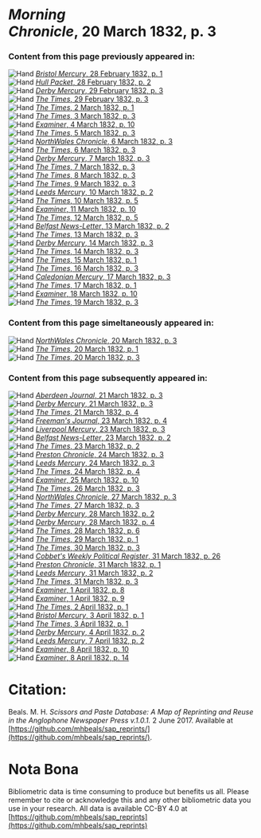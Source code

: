 # *Morning Chronicle*, 20 March 1832, p. 3  
  
### Content from this page previously appeared in:  
![Hand](http://scissorsandpaste.net/wp-content/uploads/2017/06/smallhandpointer.png) [*Bristol Mercury*, 28 February 1832, p. 1](https://mhbeals.github.io/sap_html/Bristol-Mercury/Bristol-Mercury-28-February-1832-p-1)  
![Hand](http://scissorsandpaste.net/wp-content/uploads/2017/06/smallhandpointer.png) [*Hull Packet*, 28 February 1832, p. 2](https://mhbeals.github.io/sap_html/Hull-Packet/Hull-Packet-28-February-1832-p-2)  
![Hand](http://scissorsandpaste.net/wp-content/uploads/2017/06/smallhandpointer.png) [*Derby Mercury*, 29 February 1832, p. 3](https://mhbeals.github.io/sap_html/Derby-Mercury/Derby-Mercury-29-February-1832-p-3)  
![Hand](http://scissorsandpaste.net/wp-content/uploads/2017/06/smallhandpointer.png) [*The Times*, 29 February 1832, p. 3](https://mhbeals.github.io/sap_html/The-Times/The-Times-29-February-1832-p-3)  
![Hand](http://scissorsandpaste.net/wp-content/uploads/2017/06/smallhandpointer.png) [*The Times*, 2 March 1832, p. 1](https://mhbeals.github.io/sap_html/The-Times/The-Times-2-March-1832-p-1)  
![Hand](http://scissorsandpaste.net/wp-content/uploads/2017/06/smallhandpointer.png) [*The Times*, 3 March 1832, p. 3](https://mhbeals.github.io/sap_html/The-Times/The-Times-3-March-1832-p-3)  
![Hand](http://scissorsandpaste.net/wp-content/uploads/2017/06/smallhandpointer.png) [*Examiner*, 4 March 1832, p. 10](https://mhbeals.github.io/sap_html/Examiner/Examiner-4-March-1832-p-10)  
![Hand](http://scissorsandpaste.net/wp-content/uploads/2017/06/smallhandpointer.png) [*The Times*, 5 March 1832, p. 3](https://mhbeals.github.io/sap_html/The-Times/The-Times-5-March-1832-p-3)  
![Hand](http://scissorsandpaste.net/wp-content/uploads/2017/06/smallhandpointer.png) [*NorthWales Chronicle*, 6 March 1832, p. 3](https://mhbeals.github.io/sap_html/NorthWales-Chronicle/NorthWales-Chronicle-6-March-1832-p-3)  
![Hand](http://scissorsandpaste.net/wp-content/uploads/2017/06/smallhandpointer.png) [*The Times*, 6 March 1832, p. 3](https://mhbeals.github.io/sap_html/The-Times/The-Times-6-March-1832-p-3)  
![Hand](http://scissorsandpaste.net/wp-content/uploads/2017/06/smallhandpointer.png) [*Derby Mercury*, 7 March 1832, p. 3](https://mhbeals.github.io/sap_html/Derby-Mercury/Derby-Mercury-7-March-1832-p-3)  
![Hand](http://scissorsandpaste.net/wp-content/uploads/2017/06/smallhandpointer.png) [*The Times*, 7 March 1832, p. 3](https://mhbeals.github.io/sap_html/The-Times/The-Times-7-March-1832-p-3)  
![Hand](http://scissorsandpaste.net/wp-content/uploads/2017/06/smallhandpointer.png) [*The Times*, 8 March 1832, p. 3](https://mhbeals.github.io/sap_html/The-Times/The-Times-8-March-1832-p-3)  
![Hand](http://scissorsandpaste.net/wp-content/uploads/2017/06/smallhandpointer.png) [*The Times*, 9 March 1832, p. 3](https://mhbeals.github.io/sap_html/The-Times/The-Times-9-March-1832-p-3)  
![Hand](http://scissorsandpaste.net/wp-content/uploads/2017/06/smallhandpointer.png) [*Leeds Mercury*, 10 March 1832, p. 2](https://mhbeals.github.io/sap_html/Leeds-Mercury/Leeds-Mercury-10-March-1832-p-2)  
![Hand](http://scissorsandpaste.net/wp-content/uploads/2017/06/smallhandpointer.png) [*The Times*, 10 March 1832, p. 5](https://mhbeals.github.io/sap_html/The-Times/The-Times-10-March-1832-p-5)  
![Hand](http://scissorsandpaste.net/wp-content/uploads/2017/06/smallhandpointer.png) [*Examiner*, 11 March 1832, p. 10](https://mhbeals.github.io/sap_html/Examiner/Examiner-11-March-1832-p-10)  
![Hand](http://scissorsandpaste.net/wp-content/uploads/2017/06/smallhandpointer.png) [*The Times*, 12 March 1832, p. 5](https://mhbeals.github.io/sap_html/The-Times/The-Times-12-March-1832-p-5)  
![Hand](http://scissorsandpaste.net/wp-content/uploads/2017/06/smallhandpointer.png) [*Belfast News-Letter*, 13 March 1832, p. 2](https://mhbeals.github.io/sap_html/Belfast-News-Letter/Belfast-News-Letter-13-March-1832-p-2)  
![Hand](http://scissorsandpaste.net/wp-content/uploads/2017/06/smallhandpointer.png) [*The Times*, 13 March 1832, p. 3](https://mhbeals.github.io/sap_html/The-Times/The-Times-13-March-1832-p-3)  
![Hand](http://scissorsandpaste.net/wp-content/uploads/2017/06/smallhandpointer.png) [*Derby Mercury*, 14 March 1832, p. 3](https://mhbeals.github.io/sap_html/Derby-Mercury/Derby-Mercury-14-March-1832-p-3)  
![Hand](http://scissorsandpaste.net/wp-content/uploads/2017/06/smallhandpointer.png) [*The Times*, 14 March 1832, p. 3](https://mhbeals.github.io/sap_html/The-Times/The-Times-14-March-1832-p-3)  
![Hand](http://scissorsandpaste.net/wp-content/uploads/2017/06/smallhandpointer.png) [*The Times*, 15 March 1832, p. 1](https://mhbeals.github.io/sap_html/The-Times/The-Times-15-March-1832-p-1)  
![Hand](http://scissorsandpaste.net/wp-content/uploads/2017/06/smallhandpointer.png) [*The Times*, 16 March 1832, p. 3](https://mhbeals.github.io/sap_html/The-Times/The-Times-16-March-1832-p-3)  
![Hand](http://scissorsandpaste.net/wp-content/uploads/2017/06/smallhandpointer.png) [*Caledonian Mercury*, 17 March 1832, p. 3](https://mhbeals.github.io/sap_html/Caledonian-Mercury/Caledonian-Mercury-17-March-1832-p-3)  
![Hand](http://scissorsandpaste.net/wp-content/uploads/2017/06/smallhandpointer.png) [*The Times*, 17 March 1832, p. 1](https://mhbeals.github.io/sap_html/The-Times/The-Times-17-March-1832-p-1)  
![Hand](http://scissorsandpaste.net/wp-content/uploads/2017/06/smallhandpointer.png) [*Examiner*, 18 March 1832, p. 10](https://mhbeals.github.io/sap_html/Examiner/Examiner-18-March-1832-p-10)  
![Hand](http://scissorsandpaste.net/wp-content/uploads/2017/06/smallhandpointer.png) [*The Times*, 19 March 1832, p. 3](https://mhbeals.github.io/sap_html/The-Times/The-Times-19-March-1832-p-3)  
  
### Content from this page simeltaneously appeared in:  
![Hand](http://scissorsandpaste.net/wp-content/uploads/2017/06/smallhandpointer.png) [*NorthWales Chronicle*, 20 March 1832, p. 3](https://mhbeals.github.io/sap_html/NorthWales-Chronicle/NorthWales-Chronicle-20-March-1832-p-3)  
![Hand](http://scissorsandpaste.net/wp-content/uploads/2017/06/smallhandpointer.png) [*The Times*, 20 March 1832, p. 1](https://mhbeals.github.io/sap_html/The-Times/The-Times-20-March-1832-p-1)  
![Hand](http://scissorsandpaste.net/wp-content/uploads/2017/06/smallhandpointer.png) [*The Times*, 20 March 1832, p. 3](https://mhbeals.github.io/sap_html/The-Times/The-Times-20-March-1832-p-3)  
  
### Content from this page subsequently appeared in:  
![Hand](http://scissorsandpaste.net/wp-content/uploads/2017/06/smallhandpointer.png) [*Aberdeen Journal*, 21 March 1832, p. 3](https://mhbeals.github.io/sap_html/Aberdeen-Journal/Aberdeen-Journal-21-March-1832-p-3)  
![Hand](http://scissorsandpaste.net/wp-content/uploads/2017/06/smallhandpointer.png) [*Derby Mercury*, 21 March 1832, p. 3](https://mhbeals.github.io/sap_html/Derby-Mercury/Derby-Mercury-21-March-1832-p-3)  
![Hand](http://scissorsandpaste.net/wp-content/uploads/2017/06/smallhandpointer.png) [*The Times*, 21 March 1832, p. 4](https://mhbeals.github.io/sap_html/The-Times/The-Times-21-March-1832-p-4)  
![Hand](http://scissorsandpaste.net/wp-content/uploads/2017/06/smallhandpointer.png) [*Freeman's Journal*, 23 March 1832, p. 4](https://mhbeals.github.io/sap_html/Freeman's-Journal/Freeman's-Journal-23-March-1832-p-4)  
![Hand](http://scissorsandpaste.net/wp-content/uploads/2017/06/smallhandpointer.png) [*Liverpool Mercury*, 23 March 1832, p. 3](https://mhbeals.github.io/sap_html/Liverpool-Mercury/Liverpool-Mercury-23-March-1832-p-3)  
![Hand](http://scissorsandpaste.net/wp-content/uploads/2017/06/smallhandpointer.png) [*Belfast News-Letter*, 23 March 1832, p. 2](https://mhbeals.github.io/sap_html/Belfast-News-Letter/Belfast-News-Letter-23-March-1832-p-2)  
![Hand](http://scissorsandpaste.net/wp-content/uploads/2017/06/smallhandpointer.png) [*The Times*, 23 March 1832, p. 2](https://mhbeals.github.io/sap_html/The-Times/The-Times-23-March-1832-p-2)  
![Hand](http://scissorsandpaste.net/wp-content/uploads/2017/06/smallhandpointer.png) [*Preston Chronicle*, 24 March 1832, p. 3](https://mhbeals.github.io/sap_html/Preston-Chronicle/Preston-Chronicle-24-March-1832-p-3)  
![Hand](http://scissorsandpaste.net/wp-content/uploads/2017/06/smallhandpointer.png) [*Leeds Mercury*, 24 March 1832, p. 3](https://mhbeals.github.io/sap_html/Leeds-Mercury/Leeds-Mercury-24-March-1832-p-3)  
![Hand](http://scissorsandpaste.net/wp-content/uploads/2017/06/smallhandpointer.png) [*The Times*, 24 March 1832, p. 4](https://mhbeals.github.io/sap_html/The-Times/The-Times-24-March-1832-p-4)  
![Hand](http://scissorsandpaste.net/wp-content/uploads/2017/06/smallhandpointer.png) [*Examiner*, 25 March 1832, p. 10](https://mhbeals.github.io/sap_html/Examiner/Examiner-25-March-1832-p-10)  
![Hand](http://scissorsandpaste.net/wp-content/uploads/2017/06/smallhandpointer.png) [*The Times*, 26 March 1832, p. 3](https://mhbeals.github.io/sap_html/The-Times/The-Times-26-March-1832-p-3)  
![Hand](http://scissorsandpaste.net/wp-content/uploads/2017/06/smallhandpointer.png) [*NorthWales Chronicle*, 27 March 1832, p. 3](https://mhbeals.github.io/sap_html/NorthWales-Chronicle/NorthWales-Chronicle-27-March-1832-p-3)  
![Hand](http://scissorsandpaste.net/wp-content/uploads/2017/06/smallhandpointer.png) [*The Times*, 27 March 1832, p. 3](https://mhbeals.github.io/sap_html/The-Times/The-Times-27-March-1832-p-3)  
![Hand](http://scissorsandpaste.net/wp-content/uploads/2017/06/smallhandpointer.png) [*Derby Mercury*, 28 March 1832, p. 2](https://mhbeals.github.io/sap_html/Derby-Mercury/Derby-Mercury-28-March-1832-p-2)  
![Hand](http://scissorsandpaste.net/wp-content/uploads/2017/06/smallhandpointer.png) [*Derby Mercury*, 28 March 1832, p. 4](https://mhbeals.github.io/sap_html/Derby-Mercury/Derby-Mercury-28-March-1832-p-4)  
![Hand](http://scissorsandpaste.net/wp-content/uploads/2017/06/smallhandpointer.png) [*The Times*, 28 March 1832, p. 6](https://mhbeals.github.io/sap_html/The-Times/The-Times-28-March-1832-p-6)  
![Hand](http://scissorsandpaste.net/wp-content/uploads/2017/06/smallhandpointer.png) [*The Times*, 29 March 1832, p. 1](https://mhbeals.github.io/sap_html/The-Times/The-Times-29-March-1832-p-1)  
![Hand](http://scissorsandpaste.net/wp-content/uploads/2017/06/smallhandpointer.png) [*The Times*, 30 March 1832, p. 3](https://mhbeals.github.io/sap_html/The-Times/The-Times-30-March-1832-p-3)  
![Hand](http://scissorsandpaste.net/wp-content/uploads/2017/06/smallhandpointer.png) [*Cobbet's Weekly Political Register*, 31 March 1832, p. 26](https://mhbeals.github.io/sap_html/Cobbet's-Weekly-Political-Register/Cobbet's-Weekly-Political-Register-31-March-1832-p-26)  
![Hand](http://scissorsandpaste.net/wp-content/uploads/2017/06/smallhandpointer.png) [*Preston Chronicle*, 31 March 1832, p. 1](https://mhbeals.github.io/sap_html/Preston-Chronicle/Preston-Chronicle-31-March-1832-p-1)  
![Hand](http://scissorsandpaste.net/wp-content/uploads/2017/06/smallhandpointer.png) [*Leeds Mercury*, 31 March 1832, p. 2](https://mhbeals.github.io/sap_html/Leeds-Mercury/Leeds-Mercury-31-March-1832-p-2)  
![Hand](http://scissorsandpaste.net/wp-content/uploads/2017/06/smallhandpointer.png) [*The Times*, 31 March 1832, p. 3](https://mhbeals.github.io/sap_html/The-Times/The-Times-31-March-1832-p-3)  
![Hand](http://scissorsandpaste.net/wp-content/uploads/2017/06/smallhandpointer.png) [*Examiner*, 1 April 1832, p. 8](https://mhbeals.github.io/sap_html/Examiner/Examiner-1-April-1832-p-8)  
![Hand](http://scissorsandpaste.net/wp-content/uploads/2017/06/smallhandpointer.png) [*Examiner*, 1 April 1832, p. 9](https://mhbeals.github.io/sap_html/Examiner/Examiner-1-April-1832-p-9)  
![Hand](http://scissorsandpaste.net/wp-content/uploads/2017/06/smallhandpointer.png) [*The Times*, 2 April 1832, p. 1](https://mhbeals.github.io/sap_html/The-Times/The-Times-2-April-1832-p-1)  
![Hand](http://scissorsandpaste.net/wp-content/uploads/2017/06/smallhandpointer.png) [*Bristol Mercury*, 3 April 1832, p. 1](https://mhbeals.github.io/sap_html/Bristol-Mercury/Bristol-Mercury-3-April-1832-p-1)  
![Hand](http://scissorsandpaste.net/wp-content/uploads/2017/06/smallhandpointer.png) [*The Times*, 3 April 1832, p. 1](https://mhbeals.github.io/sap_html/The-Times/The-Times-3-April-1832-p-1)  
![Hand](http://scissorsandpaste.net/wp-content/uploads/2017/06/smallhandpointer.png) [*Derby Mercury*, 4 April 1832, p. 2](https://mhbeals.github.io/sap_html/Derby-Mercury/Derby-Mercury-4-April-1832-p-2)  
![Hand](http://scissorsandpaste.net/wp-content/uploads/2017/06/smallhandpointer.png) [*Leeds Mercury*, 7 April 1832, p. 2](https://mhbeals.github.io/sap_html/Leeds-Mercury/Leeds-Mercury-7-April-1832-p-2)  
![Hand](http://scissorsandpaste.net/wp-content/uploads/2017/06/smallhandpointer.png) [*Examiner*, 8 April 1832, p. 10](https://mhbeals.github.io/sap_html/Examiner/Examiner-8-April-1832-p-10)  
![Hand](http://scissorsandpaste.net/wp-content/uploads/2017/06/smallhandpointer.png) [*Examiner*, 8 April 1832, p. 14](https://mhbeals.github.io/sap_html/Examiner/Examiner-8-April-1832-p-14)  


# Citation: 

Beals. M. H. *Scissors and Paste Database: A Map of Reprinting and Reuse in the Anglophone Newspaper Press v.1.0.1.* 2 June 2017. Available at [https://github.com/mhbeals/sap_reprints/](https://github.com/mhbeals/sap_reprints/). 

# Nota Bona

Bibliometric data is time consuming to produce but benefits us all. Please remember to cite or acknowledge this and any other bibliometric data you use in your research. All data is available CC-BY 4.0 at [https://github.com/mhbeals/sap_reprints](https://github.com/mhbeals/sap_reprints)